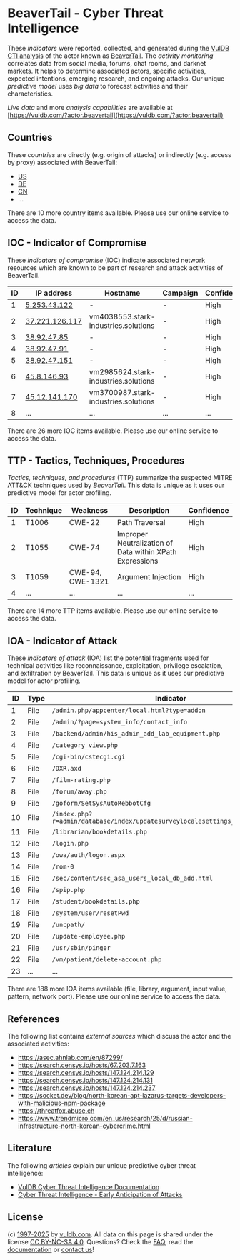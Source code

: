 # BeaverTail - Cyber Threat Intelligence

These _indicators_ were reported, collected, and generated during the [VulDB CTI analysis](https://vuldb.com/?kb.cti) of the actor known as [BeaverTail](https://vuldb.com/?actor.beavertail). The _activity monitoring_ correlates data from social media, forums, chat rooms, and darknet markets. It helps to determine associated actors, specific activities, expected intentions, emerging research, and ongoing attacks. Our unique _predictive model_ uses _big data_ to forecast activities and their characteristics.

_Live data_ and more _analysis capabilities_ are available at [https://vuldb.com/?actor.beavertail](https://vuldb.com/?actor.beavertail)

## Countries

These _countries_ are directly (e.g. origin of attacks) or indirectly (e.g. access by proxy) associated with BeaverTail:

* [US](https://vuldb.com/?country.us)
* [DE](https://vuldb.com/?country.de)
* [CN](https://vuldb.com/?country.cn)
* ...

There are 10 more country items available. Please use our online service to access the data.

## IOC - Indicator of Compromise

These _indicators of compromise_ (IOC) indicate associated network resources which are known to be part of research and attack activities of BeaverTail.

ID | IP address | Hostname | Campaign | Confidence
-- | ---------- | -------- | -------- | ----------
1 | [5.253.43.122](https://vuldb.com/?ip.5.253.43.122) | - | - | High
2 | [37.221.126.117](https://vuldb.com/?ip.37.221.126.117) | vm4038553.stark-industries.solutions | - | High
3 | [38.92.47.85](https://vuldb.com/?ip.38.92.47.85) | - | - | High
4 | [38.92.47.91](https://vuldb.com/?ip.38.92.47.91) | - | - | High
5 | [38.92.47.151](https://vuldb.com/?ip.38.92.47.151) | - | - | High
6 | [45.8.146.93](https://vuldb.com/?ip.45.8.146.93) | vm2985624.stark-industries.solutions | - | High
7 | [45.12.141.170](https://vuldb.com/?ip.45.12.141.170) | vm3700987.stark-industries.solutions | - | High
8 | ... | ... | ... | ...

There are 26 more IOC items available. Please use our online service to access the data.

## TTP - Tactics, Techniques, Procedures

_Tactics, techniques, and procedures_ (TTP) summarize the suspected MITRE ATT&CK techniques used by _BeaverTail_. This data is unique as it uses our predictive model for actor profiling.

ID | Technique | Weakness | Description | Confidence
-- | --------- | -------- | ----------- | ----------
1 | T1006 | CWE-22 | Path Traversal | High
2 | T1055 | CWE-74 | Improper Neutralization of Data within XPath Expressions | High
3 | T1059 | CWE-94, CWE-1321 | Argument Injection | High
4 | ... | ... | ... | ...

There are 14 more TTP items available. Please use our online service to access the data.

## IOA - Indicator of Attack

These _indicators of attack_ (IOA) list the potential fragments used for technical activities like reconnaissance, exploitation, privilege escalation, and exfiltration by BeaverTail. This data is unique as it uses our predictive model for actor profiling.

ID | Type | Indicator | Confidence
-- | ---- | --------- | ----------
1 | File | `/admin.php/appcenter/local.html?type=addon` | High
2 | File | `/admin/?page=system_info/contact_info` | High
3 | File | `/backend/admin/his_admin_add_lab_equipment.php` | High
4 | File | `/category_view.php` | High
5 | File | `/cgi-bin/cstecgi.cgi` | High
6 | File | `/DXR.axd` | Medium
7 | File | `/film-rating.php` | High
8 | File | `/forum/away.php` | High
9 | File | `/goform/SetSysAutoRebbotCfg` | High
10 | File | `/index.php?r=admin/database/index/updatesurveylocalesettings_generalsettings` | High
11 | File | `/librarian/bookdetails.php` | High
12 | File | `/login.php` | Medium
13 | File | `/owa/auth/logon.aspx` | High
14 | File | `/rom-0` | Low
15 | File | `/sec/content/sec_asa_users_local_db_add.html` | High
16 | File | `/spip.php` | Medium
17 | File | `/student/bookdetails.php` | High
18 | File | `/system/user/resetPwd` | High
19 | File | `/uncpath/` | Medium
20 | File | `/update-employee.php` | High
21 | File | `/usr/sbin/pinger` | High
22 | File | `/vm/patient/delete-account.php` | High
23 | ... | ... | ...

There are 188 more IOA items available (file, library, argument, input value, pattern, network port). Please use our online service to access the data.

## References

The following list contains _external sources_ which discuss the actor and the associated activities:

* https://asec.ahnlab.com/en/87299/
* https://search.censys.io/hosts/67.203.7.163
* https://search.censys.io/hosts/147.124.214.129
* https://search.censys.io/hosts/147.124.214.131
* https://search.censys.io/hosts/147.124.214.237
* https://socket.dev/blog/north-korean-apt-lazarus-targets-developers-with-malicious-npm-package
* https://threatfox.abuse.ch
* https://www.trendmicro.com/en_us/research/25/d/russian-infrastructure-north-korean-cybercrime.html

## Literature

The following _articles_ explain our unique predictive cyber threat intelligence:

* [VulDB Cyber Threat Intelligence Documentation](https://vuldb.com/?kb.cti)
* [Cyber Threat Intelligence - Early Anticipation of Attacks](https://www.scip.ch/en/?labs.20201022)

## License

(c) [1997-2025](https://vuldb.com/?kb.changelog) by [vuldb.com](https://vuldb.com/?kb.about). All data on this page is shared under the license [CC BY-NC-SA 4.0](https://creativecommons.org/licenses/by-nc-sa/4.0/). Questions? Check the [FAQ](https://vuldb.com/?kb.faq), read the [documentation](https://vuldb.com/?kb) or [contact us](https://vuldb.com/?contact)!
